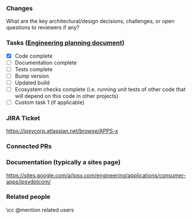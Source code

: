 ### Changes
What are the key architectural/design decisions, challenges, or open questions
to reviewers if any?

### Tasks ([Engineering planning document](https://docs.google.com/spreadsheets/d/111MLafVCwaZyEPExSMkg7TTBHBKDjizgjWdLjlbsh80))
- [x] Code complete
- [ ] Documentation complete
- [ ] Tests complete
- [ ] Bump version
- [ ] Updated build
- [ ] Ecosystem checks complete (i.e. running unit tests of other code that will depend on this code in other projects)
- [ ] Custom task 1 (if applicable)

### JIRA Ticket
https://ipsycorp.atlassian.net/browse/APPS-x

### Connected PRs

### Documentation (typically a sites page)
https://sites.google.com/a/ipsy.com/engineering/applications/consumer-apps/ipsydotcom/

### Related people
\cc @mention related users
